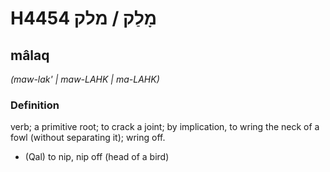 # H4454 מָלַק / מלק

## mâlaq

_(maw-lak' | maw-LAHK | ma-LAHK)_

### Definition

verb; a primitive root; to crack a joint; by implication, to wring the neck of a fowl (without separating it); wring off.

- (Qal) to nip, nip off (head of a bird)
